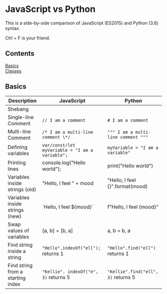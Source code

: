 # JavaScript vs Python
This is a side-by-side comparison of JavaScript (ES2015) and Python (3.6) syntax.

Ctrl + F is your friend.

## Contents

[Basics](https://github.com/KelliePetersen/javascript-python-comparison#Basics)  
[Classes](https://github.com/KelliePetersen/javascript-python-comparison#Classes)

## Basics

| Description | JavaScript | Python |
| --- | --- | --- |
| Shebang |
| Single-line Comment | `// I am a comment` | `# I am a comment` |
| Multi-line Comment| `/* I am a multi-line comment \*/` | `""" I am a multi-line comment """` |
| Defining variables | `var/const/let myVariable = "I am a variable";` | `myVariable = "I am a variable"` | 
| Printing lines | console.log("Hello world"); | print("Hello world") |
| Variables inside strings (old) | "Hello, I feel " + mood | "Hello, I feel {}".format(mood) |
| Variables inside strings (new) | \`Hello, I feel ${mood}\` | f"Hello, I feel {mood}" |
| Swap values of variables | [a, b] = [b, a] | a, b = b, a |
| Find string inside a string | `"Hello".indexOf("ell");` returns 1 | `"Hello".find("ell")` returns 1 |
| Find string from a starting index | `"Kellie". indexOf("e", 3)` returns 5 | `"Kellie".find("ell", 3)` returns 5 |

